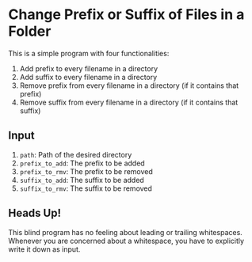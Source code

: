 # Change Prefix or Suffix of Files in a Folder

This is a simple program with four functionalities:
1. Add prefix to every filename in a directory
1. Add suffix to every filename in a directory
1. Remove prefix from every filename in a directory (if it contains that prefix)
1. Remove suffix from every filename in a directory (if it contains that suffix)

## Input
1. `path`: Path of the desired directory
1. `prefix_to_add`: The prefix to be added
1. `prefix_to_rmv`: The prefix to be removed
1. `suffix_to_add`: The suffix to be added
1. `suffix_to_rmv`: The suffix to be removed

## Heads Up!
This blind program has no feeling about leading or trailing whitespaces. Whenever you are concerned about a whitespace, you have to explicitly write it down as input.